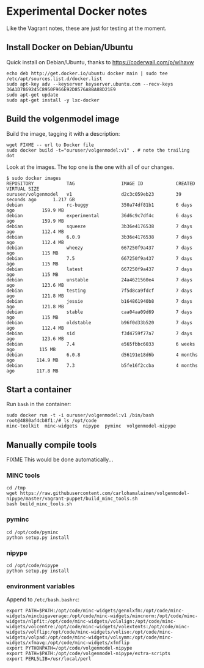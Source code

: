 # Experimental Docker notes

Like the Vagrant notes, these are just for testing at the moment.

## Install Docker on Debian/Ubuntu

Quick install on Debian/Ubuntu, thanks to
https://coderwall.com/p/wlhavw

    echo deb http://get.docker.io/ubuntu docker main | sudo tee /etc/apt/sources.list.d/docker.list
    sudo apt-key adv --keyserver keyserver.ubuntu.com --recv-keys 36A1D7869245C8950F966E92D8576A8BA88D21E9
    sudo apt-get update
    sudo apt-get install -y lxc-docker

## Build the volgenmodel image

Build the image, tagging it with a description:

    wget FIXME -- url to Docker file
    sudo docker build -t="ouruser/volgenmodel:v1" . # note the trailing dot

Look at the images. The top one is the one with all of our changes.

    $ sudo docker images
    REPOSITORY            TAG                 IMAGE ID            CREATED             VIRTUAL SIZE
    ouruser/volgenmodel   v1                  d2c3c059eb23        39 seconds ago      1.217 GB
    debian                rc-buggy            350a74df81b1        6 days ago          159.9 MB
    debian                experimental        36d6c9c7df4c        6 days ago          159.9 MB
    debian                squeeze             3b36e4176538        7 days ago          112.4 MB
    debian                6.0.9               3b36e4176538        7 days ago          112.4 MB
    debian                wheezy              667250f9a437        7 days ago          115 MB
    debian                7.5                 667250f9a437        7 days ago          115 MB
    debian                latest              667250f9a437        7 days ago          115 MB
    debian                unstable            24a4621560e4        7 days ago          123.6 MB
    debian                testing             7f5d8ca9fdcf        7 days ago          121.8 MB
    debian                jessie              b164861940b8        7 days ago          121.8 MB
    debian                stable              caa04aa09d69        7 days ago          115 MB
    debian                oldstable           b96f0d33b520        7 days ago          112.4 MB
    debian                sid                 f3d4759f77a7        7 days ago          123.6 MB
    debian                7.4                 e565fbbc6033        6 weeks ago         115 MB
    debian                6.0.8               d56191e18d6b        4 months ago        114.9 MB
    debian                7.3                 b5fe16f2ccba        4 months ago        117.8 MB

## Start a container

Run ```bash``` in the container:

    sudo docker run -t -i ouruser/volgenmodel:v1 /bin/bash
    root@4880af4cb8f1:/# ls /opt/code
    minc-toolkit  minc-widgets  nipype  pyminc  volgenmodel-nipype

## Manually compile tools

FIXME This would be done automatically...

### MINC tools

    cd /tmp
    wget https://raw.githubusercontent.com/carlohamalainen/volgenmodel-nipype/master/vagrant-puppet/build_minc_tools.sh
    bash build_minc_tools.sh

### pyminc

    cd /opt/code/pyminc
    python setup.py install

### nipype

    cd /opt/code/nipype
    python setup.py install

### environment variables

Append to ```/etc/bash.bashrc```:

    export PATH=$PATH:/opt/code/minc-widgets/gennlxfm:/opt/code/minc-widgets/mincbigaverage:/opt/code/minc-widgets/mincnorm:/opt/code/minc-widgets/nlpfit:/opt/code/minc-widgets/volalign:/opt/code/minc-widgets/volcentre:/opt/code/minc-widgets/volextents:/opt/code/minc-widgets/volflip:/opt/code/minc-widgets/voliso:/opt/code/minc-widgets/volpad:/opt/code/minc-widgets/volsymm:/opt/code/minc-widgets/xfmavg:/opt/code/minc-widgets/xfmflip
    export PYTHONPATH=/opt/code/volgenmodel-nipype
    export PATH=$PATH:/opt/code/volgenmodel-nipype/extra-scripts
    export PERL5LIB=/usr/local/perl


